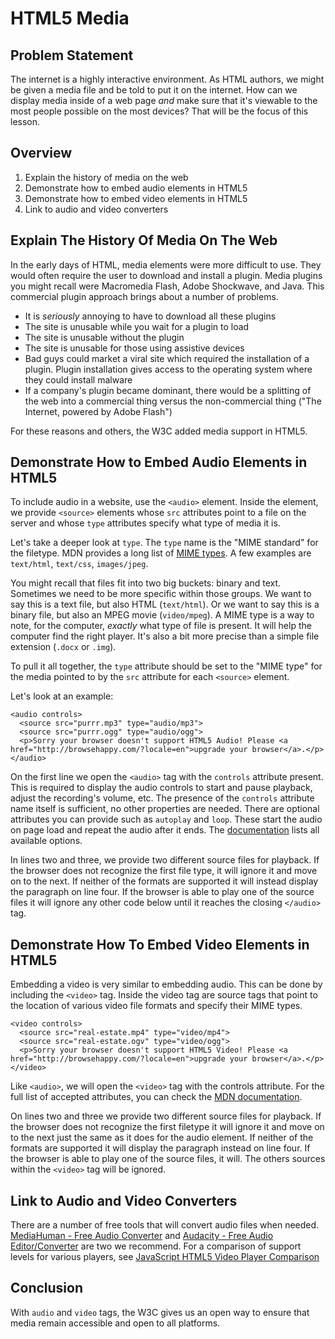 # HTML5 Media

## Problem Statement

The internet is a highly interactive environment. As HTML authors, we might be
given a media file and be told to put it on the internet. How can we display
media inside of a web page _and_ make sure that it's viewable to the most
people possible on the most devices? That will be the focus of this lesson.

## Overview

1. Explain the history of media on the web
2. Demonstrate how to embed audio elements in HTML5
3. Demonstrate how to embed video elements in HTML5
4. Link to audio and video converters

## Explain The History Of Media On The Web

In the early days of HTML, media elements were more difficult to use. They
would often require the user to download and install a plugin. Media plugins
you might recall were Macromedia Flash, Adobe Shockwave, and Java. This
commercial plugin approach brings about a number of problems.

* It is _seriously_ annoying to have to download all these plugins
* The site is unusable while you wait for a plugin to load
* The site is unusable without the plugin
* The site is unusable for those using assistive devices
* Bad guys could market a viral site which required the installation of a
  plugin. Plugin installation gives access to the operating system where they
  could install malware
* If a company's plugin became dominant, there would be a splitting of the web
  into a commercial thing versus the non-commercial thing ("The Internet,
  powered by Adobe Flash")

For these reasons and others, the W3C added media support in HTML5.

## Demonstrate How to Embed Audio Elements in HTML5

To include audio in a website, use the `<audio>` element. Inside the element,
we provide `<source>` elements whose `src` attributes point to a file on the
server and whose `type` attributes specify what type of media it is.

Let's take a deeper look at `type`. The `type` name is the "MIME standard" for
the filetype. MDN provides a long list of [MIME types][mimetypes]. A few
examples are `text/html`, `text/css`, `images/jpeg`.

You might recall that files fit into two big buckets: binary and text.
Sometimes we need to be more specific within those groups. We want to say this
is a text file, but also HTML (`text/html`). Or we want to say this is a binary
file, but also an MPEG movie (`video/mpeg`). A MIME type is a way to note, for
the computer, _exactly_ what type of file is present. It will help the
computer find the right player. It's also a bit more precise than a simple file
extension (`.docx` or `.img`).

To pull it all together, the `type` attribute should be set to the "MIME type"
for the media pointed to by the `src` attribute for each `<source>` element.

Let's look at an example:

```
<audio controls>
  <source src="purrr.mp3" type="audio/mp3">
  <source src="purrr.ogg" type="audio/ogg">
  <p>Sorry your browser doesn't support HTML5 Audio! Please <a href="http://browsehappy.com/?locale=en">upgrade your browser</a>.</p>
</audio>
```

On the first line we open the `<audio>` tag with the `controls` attribute
present. This is required to display the audio controls to start and pause
playback, adjust the recording's volume, etc.  The presence of the `controls`
attribute name itself is sufficient, no other properties are needed. There are
optional attributes you can provide such as `autoplay` and `loop`. These start
the audio on page load and repeat the audio after it ends. The
[documentation][audio] lists all available options.

In lines two and three, we provide two different source files for playback. If
the browser does not recognize the first file type, it will ignore it and move
on to the next. If neither of the formats are supported it will instead display
the paragraph on line four. If the browser is able to play one of the source
files it will ignore any other code below until it reaches the closing
`</audio>` tag.

## Demonstrate How To Embed Video Elements in HTML5

Embedding a video is very similar to embedding audio. This can be done by
including the `<video>` tag. Inside the video tag are source tags that point to
the location of various video file formats and specify their MIME types.

```
<video controls>
  <source src="real-estate.mp4" type="video/mp4">
  <source src="real-estate.ogv" type="video/ogg">
  <p>Sorry your browser doesn't support HTML5 Video! Please <a href="http://browsehappy.com/?locale=en">upgrade your browser</a>.</p>
</video>
```

Like `<audio>`, we will open the `<video>` tag with the controls attribute.
For the full list of accepted attributes, you can check the [MDN documentation][video].

On lines two and three we provide two different source files for playback. If
the browser does not recognize the first filetype it will ignore it and move on
to the next just the same as it does for the audio element. If neither of the
formats are supported it will display the paragraph instead on line four. If
the browser is able to play one of the source files, it will. The others
sources within the `<video>` tag will be ignored.

## Link to Audio and Video Converters

There are a number of free tools that will convert audio files when needed.
[MediaHuman - Free Audio Converter](http://www.mediahuman.com/audio-converter/)
and [Audacity - Free Audio Editor/Converter](https://sourceforge.net/projects/audacity/) are two we recommend. For a comparison of support levels for various players, see 
[JavaScript HTML5 Video Player Comparison](https://praegnanz.de/html5video/)

## Conclusion

With `audio` and `video` tags, the W3C gives us an open way to ensure that
media remain accessible and open to all platforms.

[mimetypes]: https://developer.mozilla.org/en-US/docs/Web/HTTP/Basics_of_HTTP/MIME_types/Complete_list_of_MIME_types
[audio]: https://developer.mozilla.org/en-US/docs/Web/HTML/Element/audio
[video]: https://developer.mozilla.org/en-US/docs/Web/HTML/Element/video
